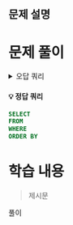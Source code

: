## 문제 설명


# 문제 풀이
<details>
<summary>오답 쿼리</summary>
<div markdown="1">

#### 오답1
```SQL

```
</div>
</details>


#### 💡 정답 쿼리  
```SQL
SELECT 
FROM 
WHERE 
ORDER BY 
```
# 학습 내용
>제시문

풀이